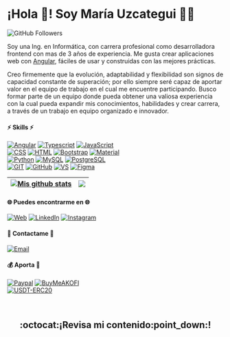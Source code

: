 # ¡Hola :wave:! Soy María Uzcategui :woman_technologist:
![GitHub Followers](https://img.shields.io/github/followers/marigabi94?style=social)



Soy una Ing. en Informática, con carrera profesional como desarrolladora frontend con mas de 3 años de experiencia. Me gusta crear aplicaciones web con [Angular](https://angular.io/), fáciles de usar y construidas con las mejores prácticas.

Creo firmemente que la evolución, adaptabilidad y flexibilidad son signos de capacidad constante de superación; por ello siempre seré capaz de aportar valor en el equipo de trabajo en el cual me encuentre participando. Busco formar parte de un equipo donde pueda obtener una valiosa experiencia con la cual pueda expandir mis conocimientos, habilidades y crear carrera, a través de un trabajo en equipo organizado e innovador.

#### :zap: Skills :zap: 
[![Angular](https://img.shields.io/badge/Angular-DD0031?style=for-the-badge&logo=angular&logoColor=white&labelColor=101010)]()
[![Typescript](https://img.shields.io/badge/Typescritp-3178C6?style=for-the-badge&logo=typescript&logoColor=white&labelColor=101010)]()
[![JavaScript](https://img.shields.io/badge/JavaScript-F7DF1E?style=for-the-badge&logo=javascript&logoColor=white&labelColor=101010)]()</br>
[![CSS](https://img.shields.io/badge/CSS-1572B6?style=for-the-badge&logo=css3&logoColor=white&labelColor=101010)]()
[![HTML](https://img.shields.io/badge/HTML-E34F26?style=for-the-badge&logo=html5&logoColor=white&labelColor=101010)]() 
[![Bootstrap](https://img.shields.io/badge/Bootstrap-7952B3?style=for-the-badge&logo=bootstrap&logoColor=white&labelColor=101010)]()
[![Material](https://img.shields.io/badge/Material-EE729B?style=for-the-badge&logo=materialdesign&logoColor=white&labelColor=101010)]() </br>
[![Python](https://img.shields.io/badge/Python-3776AB?style=for-the-badge&logo=python&logoColor=white&labelColor=101010)]()
[![MySQL](https://img.shields.io/badge/MySQL-DE8909?style=for-the-badge&logo=mysql&logoColor=white&labelColor=101010)]()
[![PostgreSQL](https://img.shields.io/badge/PostgreSQL-4169E1?style=for-the-badge&logo=postgresql&logoColor=white&labelColor=101010)]()</br>
[![GIT](https://img.shields.io/badge/Git-F05032?style=for-the-badge&logo=git&logoColor=white&labelColor=101010)]()
[![GitHub](https://img.shields.io/badge/Github-181717?style=for-the-badge&logo=github&logoColor=white&labelColor=101010)]()
[![VS](https://img.shields.io/badge/VSCode-007ACC?style=for-the-badge&logo=visual-studio-code&logoColor=white&labelColor=101010)]()
[![Figma](https://img.shields.io/badge/Figma-F24E1E?style=for-the-badge&logo=figma&logoColor=white&labelColor=101010)]()</br>


| <a sytile="background=#000000" href="https://github.com/marigabi94/github-readme-stats"><img align="center" src="https://github-readme-stats.vercel.app/api?username=marigabi94&show_icons=true&include_all_commits=true&count_private=true&theme=vue&hide_border=true&custom_title=Estadísticas de GitHub&locale=es" alt="Mis github stats" /></a> | <a sytile="background=#000000" href="https://github.com/marigabi94/github-readme-stats"><img align="center" src="https://github-readme-stats.vercel.app/api/top-langs/?username=marigabi94&layout=compact&theme=vue&hide_border=true&locale=es" /></a> |
| ------------- | ------------- |



#### :globe_with_meridians: Puedes encontrarme en :globe_with_meridians:
[![Web](https://img.shields.io/badge/Web-Ing.MariaUzcategui-3DCBC2?style=for-the-badge&logo=dev.to&logoColor=white&labelColor=101010)](https://ingmariauzcategui-e7a20.web.app/)
[![LinkedIn](https://img.shields.io/badge/LinkedIn-Maria_Uzcategui-0A66C2?style=for-the-badge&logo=linkedin&logoColor=white&labelColor=101010)](https://www.linkedin.com/in/IngMariaUzcategui)
[![Instagram](https://img.shields.io/badge/Instagram-@sertecmg-E4405F?style=for-the-badge&logo=instagram&logoColor=white&labelColor=101010)]()

#### :email: Contactame :email: </br>
[![Email](https://img.shields.io/badge/Correo_Personal-EA4335?style=for-the-badge&logo=gmail&logoColor=white&labelColor=101010)](mailto:marigabi940@gmail.com)


#### :moneybag: Aporta :money_with_wings:
[![Paypal](https://img.shields.io/badge/Apoya_mi_trabajo-00457C?style=for-the-badge&logo=paypal&logoColor=white&labelColor=101010)](https://paypal.me/luminariave?country.x=VE&locale.x=es_XC)
[![BuyMeAKOFI](https://img.shields.io/badge/Buy_Me_A_Ko_fi-Apoya_mi_trabajo-FF5E5B?style=for-the-badge&logo=ko-fi&logoColor=white&labelColor=101010)](https://ko-fi.com/marigabi94) </br>
[![USDT-ERC20](https://img.shields.io/badge/USDT_(ERC20)-0xFfDd18561C3Ab34bA0b87adFCfbb814F3de41FD3-259C77?style=for-the-badge&logo=usdt-erc20&logoColor=white&labelColor=101010)]()

</br>
<p aling="center" width="300">
   <h2 align="center">:octocat:¡Revisa mi contenido:point_down:!</h2>
</p>


